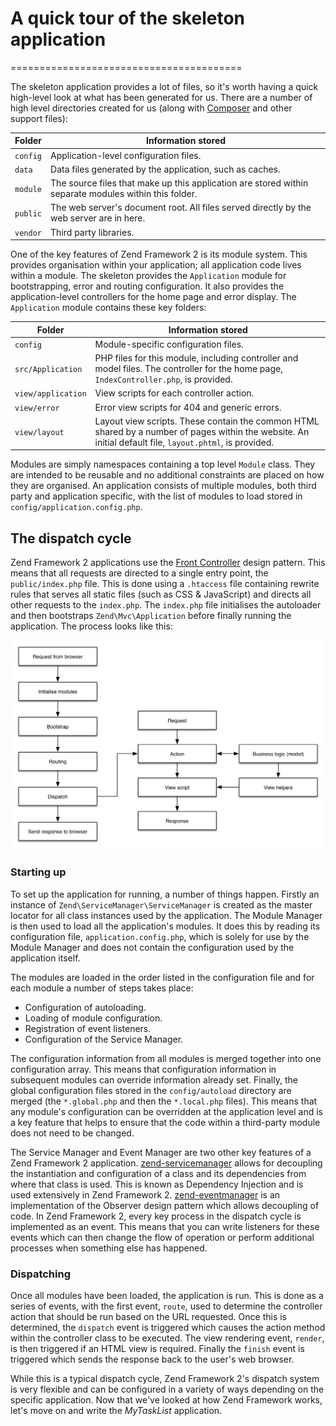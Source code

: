 # A quick tour of the skeleton application
========================================

The skeleton application provides a lot of files, so it's worth having a quick
high-level look at what has been generated for us. There are a number of high
level directories created for us (along with [Composer](http://getcomposer.org)
and other support files):

Folder   | Information stored
-------- | ------------------
`config` | Application-level configuration files.
`data`   | Data files generated by the application, such as caches.
`module` | The source files that make up this application are stored within separate modules within this folder.
`public` | The web server's document root. All files served directly by the web server are in here.
`vendor` | Third party libraries.

One of the key features of Zend Framework 2 is its module system. This provides
organisation within your application; all application code lives within a
module. The skeleton provides the `Application` module for bootstrapping, error
and routing configuration. It also provides the application-level controllers
for the home page and error display. The `Application` module contains these key
folders:

Folder             | Information stored
------------------ | ------------------
`config`           | Module-specific configuration files.
`src/Application`  | PHP files for this module, including controller and model files. The controller for the home page, `IndexController.php`, is provided.
`view/application` | View scripts for each controller action.
`view/error`       | Error view scripts for 404 and generic errors.
`view/layout`      | Layout view scripts. These contain the common HTML shared by a number of pages within the website. An initial default file, `layout.phtml`, is provided.

Modules are simply namespaces containing a top level `Module` class. They are
intended to be reusable and no additional constraints are placed on how they are
organised. An application consists of multiple modules, both third party and
application specific, with the list of modules to load stored in
`config/application.config.php`.

## The dispatch cycle

Zend Framework 2 applications use the [Front Controller](http://www.martinfowler.com/eaaCatalog/frontController.html)
design pattern. This means that all requests are directed to a single entry
point, the `public/index.php` file. This is done using a `.htaccess` file
containing rewrite rules that serves all static files (such as CSS &amp;
JavaScript) and directs all other requests to the `index.php`. The `index.php` file
initialises the autoloader and then bootstraps `Zend\Mvc\Application` before
finally running the application. The process looks like this:

![image](../images/getting-started-with-zend-studio.process.png)

### Starting up

To set up the application for running, a number of things happen. Firstly an
instance of `Zend\ServiceManager\ServiceManager` is created as the master
locator for all class instances used by the application. The Module Manager is
then used to load all the application's modules. It does this by reading its
configuration file, `application.config.php`, which is solely for use by the
Module Manager and does not contain the configuration used by the application
itself.

The modules are loaded in the order listed in the configuration file and for
each module a number of steps takes place:

- Configuration of autoloading.
- Loading of module configuration.
- Registration of event listeners.
- Configuration of the Service Manager.

The configuration information from all modules is merged together into one
configuration array. This means that configuration information in subsequent
modules can override information already set. Finally, the global configuration
files stored in the `config/autoload` directory are merged (the `*.global.php`
and then the `*.local.php` files). This means that any module's configuration
can be overridden at the application level and is a key feature that helps to
ensure that the code within a third-party module does not need to be changed.

The Service Manager and Event Manager are two other key features of a Zend
Framework 2 application.  [zend-servicemanager](https://zendframework.github.io/zend-servicemanager/)
allows for decoupling the instantiation and configuration of a class and its
dependencies from where that class is used. This is known as Dependency
Injection and is used extensively in Zend Framework 2.
[zend-eventmanager](https://zendframework.github.io/zend-eventmanager/)
is an implementation of the Observer design pattern which allows decoupling of
code. In Zend Framework 2, every key process in the dispatch cycle is
implemented as an event. This means that you can write listeners for these
events which can then change the flow of operation or perform additional
processes when something else has happened.

### Dispatching

Once all modules have been loaded, the application is run. This is done as a
series of events, with the first event, `route`, used to determine the
controller action that should be run based on the URL requested. Once this is
determined, the `dispatch` event is triggered which causes the action method
within the controller class to be executed. The view rendering event, `render`,
is then triggered if an HTML view is required. Finally the `finish` event is
triggered which sends the response back to the user's web browser.

While this is a typical dispatch cycle, Zend Framework 2's dispatch system is
very flexible and can be configured in a variety of ways depending on the
specific application. Now that we've looked at how Zend Framework works, let's
move on and write the *MyTaskList* application.
